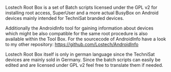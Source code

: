 Lostech Root Box is a set of Batch scripts licensed under the GPL v2 for installing
root access, SuperUser and a more actual BusyBox on Android devices mainly intended
for TechniSat branded devices.

Additionally the AndroidInfo tool for gaining information about devices which might
be also compatible for the same root procedure is also available within the Tool Box.
For the sourcecode of AndroidInfo have a look to my other repository:
https://github.com/Lostech/AndroidInfo

Lostech Root Box itself is only in german language since the TechniSat devices are mainly
sold in Germany. Since the batch scripts can easily be edited and are licensed under GPL v2
feel free to translate them if needed.
